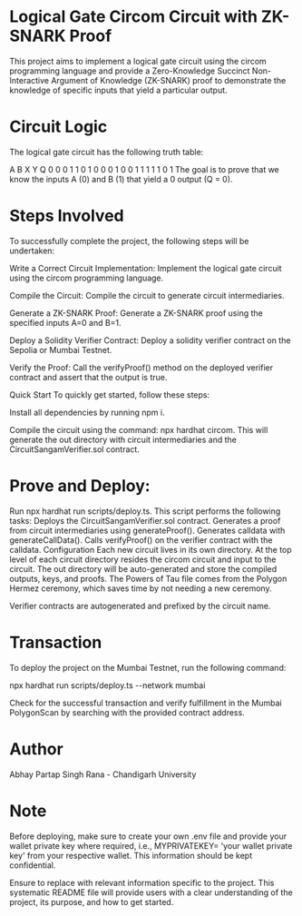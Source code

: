 # Logical Gate Circom Circuit with ZK-SNARK Proof
This project aims to implement a logical gate circuit using the circom programming language and provide a Zero-Knowledge Succinct Non-Interactive Argument of Knowledge (ZK-SNARK) proof to demonstrate the knowledge of specific inputs that yield a particular output.

# Circuit Logic
The logical gate circuit has the following truth table:

A B X Y Q
0 0 0 1 1
0 1 0 0 0
1 0 0 1 1
1 1 1 0 1
The goal is to prove that we know the inputs A (0) and B (1) that yield a 0 output (Q = 0).

# Steps Involved
To successfully complete the project, the following steps will be undertaken:

Write a Correct Circuit Implementation: Implement the logical gate circuit using the circom programming language.

Compile the Circuit: Compile the circuit to generate circuit intermediaries.

Generate a ZK-SNARK Proof: Generate a ZK-SNARK proof using the specified inputs A=0 and B=1.

Deploy a Solidity Verifier Contract: Deploy a solidity verifier contract on the Sepolia or Mumbai Testnet.

Verify the Proof: Call the verifyProof() method on the deployed verifier contract and assert that the output is true.

Quick Start
To quickly get started, follow these steps:

Install all dependencies by running npm i.

Compile the circuit using the command: npx hardhat circom. This will generate the out directory with circuit intermediaries and the CircuitSangamVerifier.sol contract.

# Prove and Deploy:

Run npx hardhat run scripts/deploy.ts. This script performs the following tasks:
Deploys the CircuitSangamVerifier.sol contract.
Generates a proof from circuit intermediaries using generateProof().
Generates calldata with generateCallData().
Calls verifyProof() on the verifier contract with the calldata.
Configuration
Each new circuit lives in its own directory. At the top level of each circuit directory resides the circom circuit and input to the circuit. The out directory will be auto-generated and store the compiled outputs, keys, and proofs. The Powers of Tau file comes from the Polygon Hermez ceremony, which saves time by not needing a new ceremony.

Verifier contracts are autogenerated and prefixed by the circuit name.

# Transaction
To deploy the project on the Mumbai Testnet, run the following command:

npx hardhat run scripts/deploy.ts --network mumbai

Check for the successful transaction and verify fulfillment in the Mumbai PolygonScan by searching with the provided contract address.

# Author
Abhay Partap Singh Rana - Chandigarh University

# Note
Before deploying, make sure to create your own .env file and provide your wallet private key where required, i.e., MYPRIVATEKEY= 'your wallet private key' from your respective wallet. This information should be kept confidential.

Ensure to replace <your information> with relevant information specific to the project. This systematic README file will provide users with a clear understanding of the project, its purpose, and how to get started.
